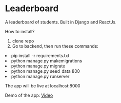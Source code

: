 # Leaderboard
A leaderboard of students.  Built in Django and ReactJs. 

How to install?
1. clone repo
2. Go to backend, then run these commands:
<li> pip install -r requirements.txt </li>
<li>python manage.py makemigrations</li>
<li>python manage.py migrate</li>
<li>python manage.py seed_data 800</li>
<li>python manage.py runserver</li>


The app will be live at localhost:8000



Demo of the app: 
[Video](https://drive.google.com/file/d/1YrAK5YX5CFO1tVdqr8Q9KFs0BcuhHA5v/view?usp=sharing)

